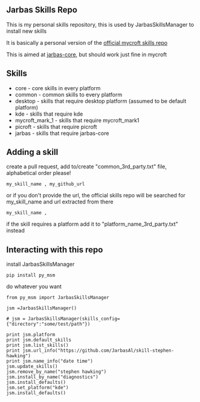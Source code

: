 ## Jarbas Skills Repo

This is my personal skills repository, this is used by JarbasSkillsManager to install new skills

It is basically a personal version of the [official mycroft skills repo](https://github.com/MycroftAI/mycroft-skills)

This is aimed at [jarbas-core](https://github.com/JarbasAl/jarbas-core), but should work just fine in mycroft

## Skills

* core - core skills in every platform
* common - common skills to every platform
* desktop - skills that require desktop platform (assumed to be default platform)
* kde - skills that require kde
* mycroft_mark_1 - skills that require mycroft_mark1
* picroft - skills that require picroft
* jarbas - skills that require jarbas-core

## Adding a skill

create a pull request, add to/create "common_3rd_party.txt" file, alphabetical order please!

    my_skill_name , my_github_url
    
or if you don't provide the url, the official skills repo will be searched for my_skill_name and url extracted from there

    my_skill_name , 
    
if the skill requires a platform add it to "platform_name_3rd_party.txt" instead


## Interacting with this repo

install JarbasSkillsManager

    pip install py_msm
    
do whatever you want

    from py_msm import JarbasSkillsManager

    jsm =JarbasSkillsManager()
    
    # jsm = JarbasSkillsManager(skills_config={"directory":"some/test/path"})
    
    print jsm.platform
    print jsm.default_skills
    print jsm.list_skills()
    print jsm.url_info("https://github.com/JarbasAl/skill-stephen-hawking")
    print jsm.name_info("date time")
    jsm.update_skills()
    jsm.remove_by_name("stephen hawking")
    jsm.install_by_name("diagnostics")
    jsm.install_defaults()
    jsm.set_platform("kde")
    jsm.install_defaults()
